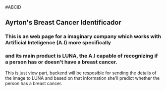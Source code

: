 #ABCiD
## Ayrton's Breast Cancer Identificador 
### This is an web page for a imaginary company which works with Artificial Inteligence (A.I) more specifically 
### and its main product is LUNA, the A.I capable of recognizing if a person has or doesn't have a breast cancer. 

This is just view part, backend will be resposible for sending the details of the image to LUNA and based on that information
she'll predict whether the person has a breast cancer.
